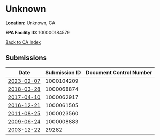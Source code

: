 # Unknown

**Location:** Unknown, CA

**EPA Facility ID:** 100000184579

[Back to CA Index](../../index.md)

## Submissions

| Date | Submission ID | Document Control Number |
|------|--------------|-------------------------|
| [2023-02-07](submissions/1000104209.md) | 1000104209 |  |
| [2018-03-28](submissions/1000068874.md) | 1000068874 |  |
| [2017-04-10](submissions/1000062917.md) | 1000062917 |  |
| [2016-12-21](submissions/1000061505.md) | 1000061505 |  |
| [2011-08-25](submissions/1000023560.md) | 1000023560 |  |
| [2009-06-24](submissions/1000008883.md) | 1000008883 |  |
| [2003-12-22](submissions/29282.md) | 29282 |  |
